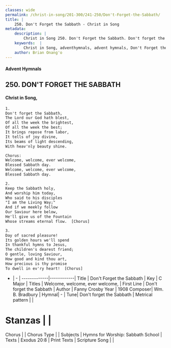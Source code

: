 ```yaml
---
classes: wide
permalink: /christ-in-song/201-300/241-250/Don't-Forget-the-Sabbath/
title: |
    250. Don't Forget the Sabbath - Christ in Song
metadata:
    description: |
        Christ in Song 250. Don't Forget the Sabbath. Don't forget the Sabbath, The Lord our God hath blest, Of all the week the brightest, Of all the week the best; It brings repose from labor, It tells of joy divine, Its beams of light descending, With heav'nly beauty shine. Chorus: Welcome, welcome, ever welcome, Blessed Sabbath day. Welcome, welcome, ever welcome, Blessed Sabbath day.
    keywords:  |
        Christ in Song, adventhymnals, advent hymnals, Don't Forget the Sabbath, Don't forget the Sabbath. Welcome, welcome, ever welcome,
    author: Brian Onang'o
---
```


#### Advent Hymnals
## 250. DON'T FORGET THE SABBATH
####  Christ in Song,

```txt
1.
Don't forget the Sabbath,
The Lord our God hath blest,
Of all the week the brightest,
Of all the week the best;
It brings repose from labor,
It tells of joy divine,
Its beams of light descending,
With heav'nly beauty shine.

Chorus:
Welcome, welcome, ever welcome,
Blessed Sabbath day.
Welcome, welcome, ever welcome,
Blessed Sabbath day.

2.
Keep the Sabbath holy,
And worship him today,
Who said to his disciples
"I am the Living Way;"
And if we meekly follow
Our Saviour here below,
He'll give us of the Fountain
Whose streams eternal flow.  [Chorus]

3.
Day of sacred pleasure!
Its golden hours we'll spend
In thankful hymns to Jesus,
The children's dearest friend;
O gentle, loving Saviour,
How good and kind thou art,
How precious is thy promise
To dwell in ev'ry heart!  [Chorus]

```

- |   -  |
-------------|------------|
Title | Don't Forget the Sabbath |
Key | C Major |
Titles | Welcome, welcome, ever welcome, |
First Line | Don't forget the Sabbath |
Author | Fanny Crosby
Year | 1908
Composer| Wm. B. Bradbury |
Hymnal|  - |
Tune| Don't forget the Sabbath |
Metrical pattern | |
# Stanzas |  |
Chorus |  |
Chorus Type |  |
Subjects | Hymns for Worship: Sabbath School |
Texts | Exodus 20:8 |
Print Texts | 
Scripture Song |  |
    
